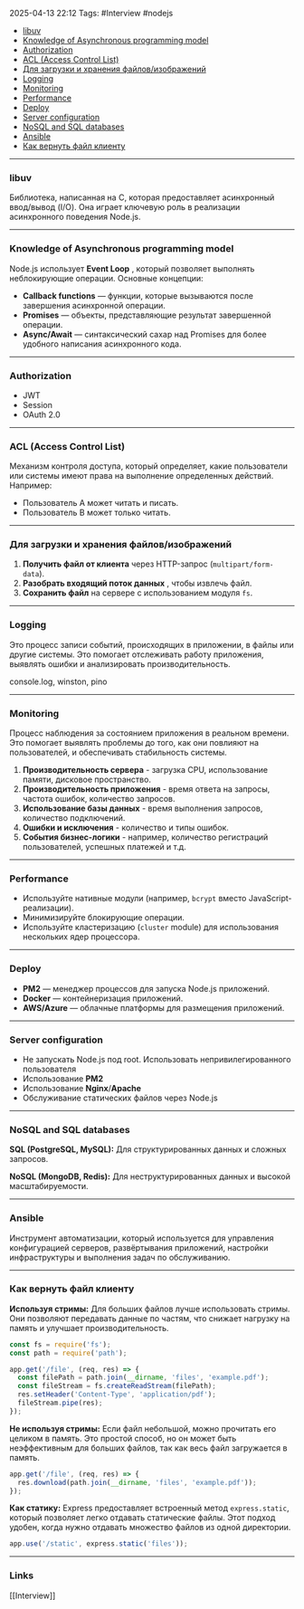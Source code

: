 2025-04-13 22:12
Tags: #Interview #nodejs 

- [libuv](#libuv)
- [Knowledge of Asynchronous programming model](#Knowledge%20of%20Asynchronous%20programming%20model)
- [Authorization](#Authorization)
- [ACL (Access Control List)](#ACL%20(Access%20Control%20List))
- [Для загрузки и хранения файлов/изображений](#Для%20загрузки%20и%20хранения%20файлов/изображений)
- [Logging](#Logging)
- [Monitoring](#Monitoring)
- [Performance](#Performance)
- [Deploy](#Deploy)
- [Server configuration](#Server%20configuration)
- [NoSQL and SQL databases](#NoSQL%20and%20SQL%20databases)
- [Ansible](#Ansible)
- [Как вернуть файл клиенту](#Как%20вернуть%20файл%20клиенту)

---

### libuv

Библиотека, написанная на C, которая предоставляет асинхронный ввод/вывод (I/O). Она играет ключевую роль в реализации асинхронного поведения Node.js.

---

### Knowledge of Asynchronous programming model

Node.js использует **Event Loop** , который позволяет выполнять неблокирующие операции. Основные концепции:

- **Callback functions** — функции, которые вызываются после завершения асинхронной операции.
- **Promises** — объекты, представляющие результат завершенной операции.
- **Async/Await** — синтаксический сахар над Promises для более удобного написания асинхронного кода.

---

### Authorization

- JWT
- Session
- OAuth 2.0

---

### ACL (Access Control List)

Механизм контроля доступа, который определяет, какие пользователи или системы имеют права на выполнение определенных действий. Например:

- Пользователь A может читать и писать.
- Пользователь B может только читать.


---

### Для загрузки и хранения файлов/изображений

1. **Получить файл от клиента** через HTTP-запрос (`multipart/form-data`).
2. **Разобрать входящий поток данных** , чтобы извлечь файл.
3. **Сохранить файл** на сервере с использованием модуля `fs`.

---

### Logging

Это процесс записи событий, происходящих в приложении, в файлы или другие системы. Это помогает отслеживать работу приложения, выявлять ошибки и анализировать производительность.

console.log, winston, pino

---

### Monitoring

Процесс наблюдения за состоянием приложения в реальном времени. Это помогает выявлять проблемы до того, как они повлияют на пользователей, и обеспечивать стабильность системы.

1. **Производительность сервера** - загрузка CPU, использование памяти, дисковое пространство.
2. **Производительность приложения** - время ответа на запросы, частота ошибок, количество запросов.
3. **Использование базы данных** - время выполнения запросов, количество подключений.
4. **Ошибки и исключения** - количество и типы ошибок.
5. **События бизнес-логики** - например, количество регистраций пользователей, успешных платежей и т.д.

---

### Performance

- Используйте нативные модули (например, `bcrypt` вместо JavaScript-реализации).
- Минимизируйте блокирующие операции.
- Используйте кластеризацию (`cluster` module) для использования нескольких ядер процессора.

---

### Deploy

- **PM2** — менеджер процессов для запуска Node.js приложений.
- **Docker** — контейнеризация приложений.
- **AWS/Azure** — облачные платформы для размещения приложений.

---

### Server configuration

- Не запускать Node.js под root. Использовать непривилегированного пользователя
- Использование **PM2**
- Использование **Nginx**/**Apache**
- Обслуживание статических файлов через Node.js

---

### NoSQL and SQL databases

 **SQL (PostgreSQL, MySQL):** Для структурированных данных и сложных запросов.
 
 **NoSQL (MongoDB, Redis):** Для неструктурированных данных и высокой масштабируемости.

---

### Ansible

Инструмент автоматизации, который используется для управления конфигурацией серверов, развёртывания приложений, настройки инфраструктуры и выполнения задач по обслуживанию.

---

### Как вернуть файл клиенту

**Используя стримы:**
Для больших файлов лучше использовать стримы. Они позволяют передавать данные по частям, что снижает нагрузку на память и улучшает производительность.
```js
const fs = require('fs');
const path = require('path');

app.get('/file', (req, res) => {
  const filePath = path.join(__dirname, 'files', 'example.pdf');
  const fileStream = fs.createReadStream(filePath);
  res.setHeader('Content-Type', 'application/pdf');
  fileStream.pipe(res);
});
```

**Не используя стримы:**
Если файл небольшой, можно прочитать его целиком в память. Это простой способ, но он может быть неэффективным для больших файлов, так как весь файл загружается в память.
```js
app.get('/file', (req, res) => {
  res.download(path.join(__dirname, 'files', 'example.pdf'));
});
```

**Как статику:**
Express предоставляет встроенный метод `express.static`, который позволяет легко отдавать статические файлы. Этот подход удобен, когда нужно отдавать множество файлов из одной директории.
```js
app.use('/static', express.static('files'));
```

---
### Links
[[Interview]]